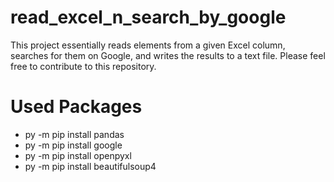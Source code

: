 # read_excel_n_search_by_google

This project essentially reads elements from a given Excel column, searches for them on Google, and writes the results to a text file.
Please feel free to contribute to this repository.

# Used Packages
- py -m pip install pandas
- py -m pip install google
- py -m pip install openpyxl
- py -m pip install beautifulsoup4
